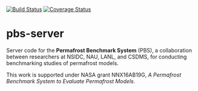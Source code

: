 [![Build Status](https://travis-ci.org/permamodel/pbs-server.svg?branch=master)](https://travis-ci.org/permamodel/pbs-server)
[![Coverage Status](https://coveralls.io/repos/permamodel/pbs-server/badge.svg?branch=master)](https://coveralls.io/r/permamodel/pbs-server?branch=master)

# pbs-server

Server code for the **Permafrost Benchmark System** (PBS),
a collaboration between researchers at
NSIDC, NAU, LANL, and CSDMS,
for conducting benchmarking studies
of permafrost models.

This work is supported under NASA grant NNX16AB19G,
*A Permafrost Benchmark System to Evaluate Permafrost Models*.
